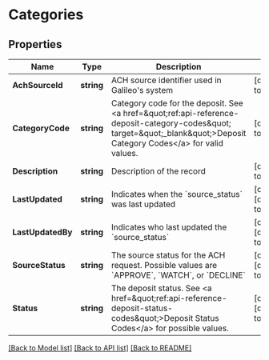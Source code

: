 # Categories

## Properties
Name | Type | Description | Notes
------------ | ------------- | ------------- | -------------
**AchSourceId** | **string** | ACH source identifier used in Galileo&#x27;s system | [default to null]
**CategoryCode** | **string** | Category code for the deposit. See &lt;a href&#x3D;\&quot;ref:api-reference-deposit-category-codes\&quot; target&#x3D;\&quot;_blank\&quot;&gt;Deposit Category Codes&lt;/a&gt; for valid values. | [default to null]
**Description** | **string** | Description of the record | [default to null]
**LastUpdated** | **string** | Indicates when the &#x60;source_status&#x60; was last updated | [optional] [default to null]
**LastUpdatedBy** | **string** | Indicates who last updated the &#x60;source_status&#x60; | [optional] [default to null]
**SourceStatus** | **string** | The source status for the ACH request. Possible values are &#x60;APPROVE&#x60;, &#x60;WATCH&#x60;, or &#x60;DECLINE&#x60; | [optional] [default to null]
**Status** | **string** | The deposit status. See &lt;a href&#x3D;\&quot;ref:api-reference-deposit-status-codes\&quot;&gt;Deposit Status Codes&lt;/a&gt; for possible values. | [optional] [default to null]

[[Back to Model list]](../README.md#documentation-for-models) [[Back to API list]](../README.md#documentation-for-api-endpoints) [[Back to README]](../README.md)

